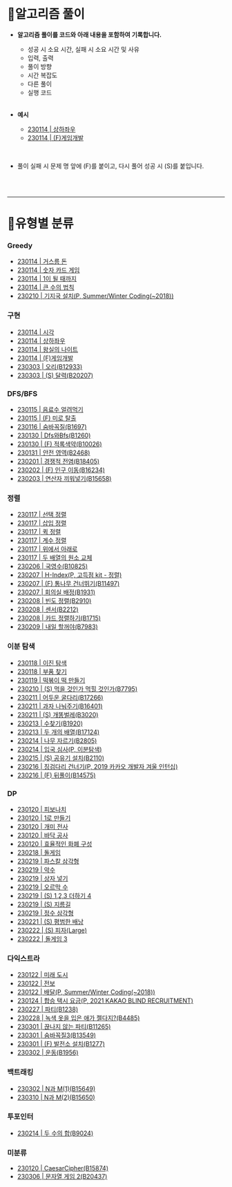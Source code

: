# 📌알고리즘 풀이

- **알고리즘 풀이를 코드와 아래 내용을 포함하여 기록합니다.**
  - 성공 시 소요 시간, 실패 시 소요 시간 및 사유
  - 입력, 출력
  - 풀이 방향
  - 시간 복잡도
  - 다른 풀이
  - 실행 코드
  
  <br>
- **예시**
  - [230114 | 상하좌우](https://github.com/tilsong/TodayAlgorithm/blob/main/Code/Ecote/part4/상하좌우.java)
  - [230114 | (F)게임개발](https://github.com/tilsong/TodayAlgorithm/blob/main/Code/Ecote/part4/게임개발.java)

<br>

- 풀이 실패 시 문제 명 앞에 (F)를 붙이고, 다시 풀어 성공 시 (S)를 붙입니다.
<br>
<br>

---
# 🧺유형별 분류

### Greedy

- [230114 | 거스름 돈](https://github.com/tilsong/TodayAlgorithm/blob/main/Code/Ecote/part3/거스름돈.java)
- [230114 | 숫자 카드 게임](https://github.com/tilsong/TodayAlgorithm/blob/main/Code/Ecote/part3/숫자카드게임.java)
- [230114 | 1이 될 때까지](https://github.com/tilsong/TodayAlgorithm/blob/main/Code/Ecote/part3/일이될때까지.java)
- [230114 | 큰 수의 법칙](https://github.com/tilsong/TodayAlgorithm/blob/main/Code/Ecote/part3/큰수의법칙.java)
- [230210 | 기지국 설치(P, Summer/Winter Coding(~2018))](https://github.com/tilsong/TodayAlgorithm/blob/main/Code/Programmers/정렬/기지국설치.java)

### 구현

- [230114 | 시각](https://github.com/tilsong/TodayAlgorithm/blob/main/Code/Ecote/part4/시각.java)
- [230114 | 상하좌우](https://github.com/tilsong/TodayAlgorithm/blob/main/Code/Ecote/part4/상하좌우.java)
- [230114 | 왕실의 나이트](https://github.com/tilsong/TodayAlgorithm/blob/main/Code/Ecote/part4/왕실의나이트.java)
- [230114 | (F)게임개발](https://github.com/tilsong/TodayAlgorithm/blob/main/Code/Ecote/part4/게임개발.java)
- [230303 | 오리(B12933)](https://github.com/tilsong/TodayAlgorithm/blob/main/Code/Boj/구현/오리.java)
- [230303 | (S) 달력(B20207)](https://github.com/tilsong/TodayAlgorithm/blob/main/Code/Boj/구현/달력.java)

### DFS/BFS

- [230115 | 음료수 얼려먹기](https://github.com/tilsong/TodayAlgorithm/blob/main/Code/Ecote/part5/음료수얼려먹기.java)
- [230115 | (F) 미로 탈출](https://github.com/tilsong/TodayAlgorithm/blob/main/Code/Ecote/part5/미로탈출.java)
- [230116 | 숨바꼭질(B1697)](https://github.com/tilsong/TodayAlgorithm/blob/main/Code/Boj/DfsBfs/숨바꼭질.java)
- [230130 | Dfs와Bfs(B1260)](https://github.com/tilsong/TodayAlgorithm/blob/main/Code/Boj/DfsBfs/Dfs와Bfs.java)
- [230130 | (F) 적록색약(B10026)](https://github.com/tilsong/TodayAlgorithm/blob/main/Code/Boj/DfsBfs/적록색약.java)
- [230131 | 안전 영역(B2468)](https://github.com/tilsong/TodayAlgorithm/blob/main/Code/Boj/DfsBfs/안전영역.java)
- [230201 | 경쟁적 전염(B18405)](https://github.com/tilsong/TodayAlgorithm/blob/main/Code/Boj/DfsBfs/경쟁적전염.java)
- [230202 | (F) 인구 이동(B16234)](https://github.com/tilsong/TodayAlgorithm/blob/main/Code/Boj/DfsBfs/인구이동.java)
- [230203 | 연산자 끼워넣기(B15658)](https://github.com/tilsong/TodayAlgorithm/blob/main/Code/Boj/DfsBfs/연산자끼워넣기.java)

### 정렬

- [230117 | 선택 정렬](https://github.com/tilsong/TodayAlgorithm/blob/main/Code/Ecote/part6/선택정렬.java)
- [230117 | 삽입 정렬](https://github.com/tilsong/TodayAlgorithm/blob/main/Code/Ecote/part6/삽입정렬.java)
- [230117 | 퀵 정렬](https://github.com/tilsong/TodayAlgorithm/blob/main/Code/Ecote/part6/퀵정렬.java)
- [230117 | 계수 정렬](https://github.com/tilsong/TodayAlgorithm/blob/main/Code/Ecote/part6/계수정렬.java)
- [230117 | 위에서 아래로](https://github.com/tilsong/TodayAlgorithm/blob/main/Code/Ecote/part6/위에서아래로.java)
- [230117 | 두 배열의 원소 교체](https://github.com/tilsong/TodayAlgorithm/blob/main/Code/Ecote/part6/두배열의원소교체.java)
- [230206 | 국영수(B10825)](https://github.com/tilsong/TodayAlgorithm/blob/main/Code/Boj/정렬/국영수.java)
- [230207 | H-Index(P, 고득점 kit - 정렬)](https://github.com/tilsong/TodayAlgorithm/blob/main/Code/Programmers/정렬/HIndex.java)
- [230207 | (F) 통나무 건너뛰기(B11497)](https://github.com/tilsong/TodayAlgorithm/blob/main/Code/Boj/정렬/통나무건너뛰기.java)
- [230207 | 회의실 배정(B1931)](https://github.com/tilsong/TodayAlgorithm/blob/main/Code/Boj/정렬/회의실배정.java)
- [230208 | 빈도 정렬(B2910)](https://github.com/tilsong/TodayAlgorithm/blob/main/Code/Boj/정렬/빈도정렬.java)
- [230208 | 센서(B2212)](https://github.com/tilsong/TodayAlgorithm/blob/main/Code/Boj/정렬/센서.java)
- [230208 | 카드 정렬하기(B1715)](https://github.com/tilsong/TodayAlgorithm/blob/main/Code/Boj/정렬/카드정렬하기.java)
- [230209 | 내일 할꺼야(B7983)](https://github.com/tilsong/TodayAlgorithm/blob/main/Code/Boj/정렬/내일할꺼야.java)


### 이분 탐색
- [230118 | 이진 탐색](https://github.com/tilsong/TodayAlgorithm/blob/main/Code/Ecote/part7/이진탐색.java)
- [230118 | 부품 찾기](https://github.com/tilsong/TodayAlgorithm/blob/main/Code/Ecote/part7/부품찾기.java)
- [230119 | 떡볶이 떡 만들기](https://github.com/tilsong/TodayAlgorithm/blob/main/Code/Ecote/part7/떡볶이떡만들기.java)
- [230210 | (S) 먹을 것인가 먹힐 것인가(B7795)](https://github.com/tilsong/TodayAlgorithm/blob/main/Code/Boj/이분탐색/먹을것인가먹힐것인가.java)
- [230211 | 어두운 굴다리(B17266)](https://github.com/tilsong/TodayAlgorithm/blob/main/Code/Boj/이분탐색/어두운굴다리.java)
- [230211 | 과자 나눠주기(B16401)](https://github.com/tilsong/TodayAlgorithm/blob/main/Code/Boj/이분탐색/과자나눠주기.java)
- [230211 | (S) 개똥벌레(B3020)](https://github.com/tilsong/TodayAlgorithm/blob/main/Code/Boj/이분탐색/개똥벌레.java)
- [230213 | 수찾기(B1920)](https://github.com/tilsong/TodayAlgorithm/blob/main/Code/Boj/이분탐색/수찾기.java)
- [230213 | 두 개의 배열(B17124)](https://github.com/tilsong/TodayAlgorithm/blob/main/Code/Boj/이분탐색/두개의배열.java)
- [230214 | 나무 자르기(B2805)](https://github.com/tilsong/TodayAlgorithm/blob/main/Code/Boj/이분탐색/나무자르기.java)
- [230214 | 입국 심사(P, 이분탐색)](https://github.com/tilsong/TodayAlgorithm/blob/main/Code/Programmers/이분탐색/입국심사.java)
- [230215 | (S) 공유기 설치(B2110)](https://github.com/tilsong/TodayAlgorithm/blob/main/Code/Boj/이분탐색/공유기설치.java)
- [230216 | 징검다리 건너기(P, 2019 카카오 개발자 겨울 인턴십)](https://github.com/tilsong/TodayAlgorithm/blob/main/Code/Programmers/이분탐색/징검다리건너기.java)
- [230216 | (F) 뒤풀이(B14575)](https://github.com/tilsong/TodayAlgorithm/blob/main/Code/Boj/이분탐색/뒤풀이.java)

### DP
- [230120 | 피보나치](https://github.com/tilsong/TodayAlgorithm/blob/main/Code/Ecote/part8/피보나치.java)
- [230120 | 1로 만들기](https://github.com/tilsong/TodayAlgorithm/blob/main/Code/Ecote/part8/일로만들기.java)
- [230120 | 개미 전사](https://github.com/tilsong/TodayAlgorithm/blob/main/Code/Ecote/part8/개미전사.java)
- [230120 | 바닥 공사](https://github.com/tilsong/TodayAlgorithm/blob/main/Code/Ecote/part8/바닥공사.java)
- [230120 | 효율적인 화폐 구성](https://github.com/tilsong/TodayAlgorithm/blob/main/Code/Ecote/part8/효율적인화폐구성.java)
- [230218 | 돌게임](https://github.com/tilsong/TodayAlgorithm/blob/main/Code/Boj/DP/돌게임.java)
- [230219 | 파스칼 삼각형](https://github.com/tilsong/TodayAlgorithm/blob/main/Code/Boj/DP/파스칼삼각형.java)
- [230219 | 악수](https://github.com/tilsong/TodayAlgorithm/blob/main/Code/Boj/DP/악수.java)
- [230219 | 상자 넣기](https://github.com/tilsong/TodayAlgorithm/blob/main/Code/Boj/DP/상자넣기.java)
- [230219 | 오르막 수](https://github.com/tilsong/TodayAlgorithm/blob/main/Code/Boj/DP/오르막수.java)
- [230219 | (S) 1,2,3 더하기 4](https://github.com/tilsong/TodayAlgorithm/blob/main/Code/Boj/DP/일이삼더하기사.java)
- [230219 | (S) 지름길](https://github.com/tilsong/TodayAlgorithm/blob/main/Code/Boj/DP/지름길.java)
- [230219 | 정수 삼각형](https://github.com/tilsong/TodayAlgorithm/blob/main/Code/Programmers/DP/정수삼각형.java)
- [230221 | (S) 평범한 배낭](https://github.com/tilsong/TodayAlgorithm/blob/main/Code/Boj/DP/평범한배낭.java)
- [230222 | (S) 피자(Large)](https://github.com/tilsong/TodayAlgorithm/blob/main/Code/Boj/DP/피자Large.java)
- [230222 | 돌게임 3](https://github.com/tilsong/TodayAlgorithm/blob/main/Code/Boj/DP/돌게임3.java)

### 다익스트라
- [230122 | 미래 도시](https://github.com/tilsong/TodayAlgorithm/blob/main/Code/Ecote/part9/미래도시.java)
- [230122 | 전보](https://github.com/tilsong/TodayAlgorithm/blob/main/Code/Ecote/part9/전보.java)
- [230122 | 배달(P, Summer/Winter Coding(~2018))](https://github.com/tilsong/TodayAlgorithm/blob/main/Code/Programmers/최단거리/배달.java)
- [230124 | 합승 택시 요금(P, 2021 KAKAO BLIND RECRUITMENT)](https://github.com/tilsong/TodayAlgorithm/blob/main/Code/Programmers/최단거리/합승택시요금.java)
- [230227 | 파티(B1238)](https://github.com/tilsong/TodayAlgorithm/blob/main/Code/Boj/최단거리/파티.java)
- [230228 | 녹색 옷을 입은 애가 젤다지?(B4485)](https://github.com/tilsong/TodayAlgorithm/blob/main/Code/Boj/최단거리/녹색옷을입은애가젤다지.java)
- [230301 | 끊나지 않는 파티(B11265)](https://github.com/tilsong/TodayAlgorithm/blob/main/Code/Boj/최단거리/끊나지않는파티.java)
- [230301 | 숨바꼭질3(B13549)](https://github.com/tilsong/TodayAlgorithm/blob/main/Code/Boj/최단거리/숨바꼭질3.java)
- [230301 | (F) 발전소 설치(B1277)](https://github.com/tilsong/TodayAlgorithm/blob/main/Code/Boj/최단거리/발전소설치.java)
- [230302 | 운동(B1956)](https://github.com/tilsong/TodayAlgorithm/blob/main/Code/Boj/최단거리/운동.java)

### 백트래킹
- [230302 | N과 M(1)(B15649)](https://github.com/tilsong/TodayAlgorithm/blob/main/Code/Boj/백트래킹/N과M_1.java)
- [230310 | N과 M(2)(B15650)](https://github.com/tilsong/TodayAlgorithm/blob/main/Code/Boj/백트래킹/N과M_2.java)

### 투포인터
- [230214 | 두 수의 합(B9024)](https://github.com/tilsong/TodayAlgorithm/blob/main/Code/Boj/투포인터/두수의합.java)

### 미분류
- [230120 | CaesarCipher(B15874)](https://github.com/tilsong/TodayAlgorithm/blob/main/Code/Boj/미분류/CaesarCipher.java)
- [230306 | 문자열 게임 2(B20437)](https://github.com/tilsong/TodayAlgorithm/blob/main/Code/Boj/미분류/문자열게임2.java)
